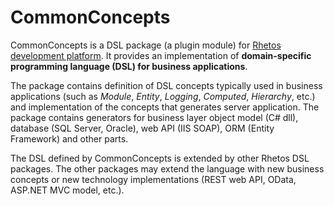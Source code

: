 CommonConcepts
==============

CommonConcepts is a DSL package (a plugin module) for [Rhetos development platform](https://github.com/Rhetos/Rhetos).
It provides an implementation of **domain-specific programming language (DSL) for business applications**.  

The package contains definition of DSL concepts typically used in business applications (such as *Module*, *Entity*, *Logging*, *Computed*, *Hierarchy*, etc.)
and implementation of the concepts that generates server application.
The package contains generators for business layer object model (C# dll), database (SQL Server, Oracle), web API (IIS SOAP), ORM (Entity Framework) and other parts.

The DSL defined by CommonConcepts is extended by other Rhetos DSL packages.
The other packages may extend the language with new business concepts or new technology implementations (REST web API, OData, ASP.NET MVC model, etc.).
